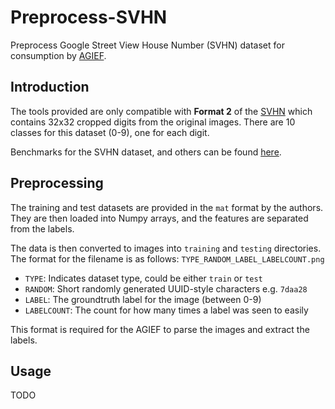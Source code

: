 # Preprocess-SVHN
Preprocess Google Street View House Number (SVHN) dataset for consumption by [AGIEF](https://github.com/ProjectAGI/agi).

## Introduction
The tools provided are only compatible with **Format 2** of the [SVHN](http://ufldl.stanford.edu/housenumbers/) which contains 32x32 cropped digits from the original images. There are 10 classes for this dataset (0-9), one for each digit.

Benchmarks for the SVHN dataset, and others can be found [here](https://rodrigob.github.io/are_we_there_yet/build/classification_datasets_results.html#5356484e).

## Preprocessing
The training and test datasets are provided in the `mat` format by the authors.
They are then loaded into Numpy arrays, and the features are separated from the labels.

The data is then converted to images into `training` and `testing` directories. The format
for the filename is as follows: `TYPE_RANDOM_LABEL_LABELCOUNT.png`

- `TYPE`: Indicates dataset type, could be either `train` or `test`
- `RANDOM`: Short randomly generated UUID-style characters e.g. `7daa28`
- `LABEL`: The groundtruth label for the image (between 0-9)
- `LABELCOUNT`: The count for how many times a label was seen to easily

This format is required for the AGIEF to parse the images and extract the labels.

## Usage
TODO
